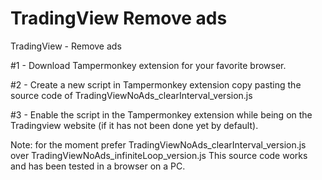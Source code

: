 # TradingView Remove ads
TradingView - Remove ads

#1 - Download Tampermonkey extension for your favorite browser.

#2 - Create a new script in Tampermonkey extension copy pasting the source code of TradingViewNoAds_clearInterval_version.js

#3 - Enable the script in the Tampermonkey extension while being on the Tradingview website (if it has not been done yet by default).

Note: for the moment prefer TradingViewNoAds_clearInterval_version.js over TradingViewNoAds_infiniteLoop_version.js
This source code works and has been tested in a browser on a PC.
